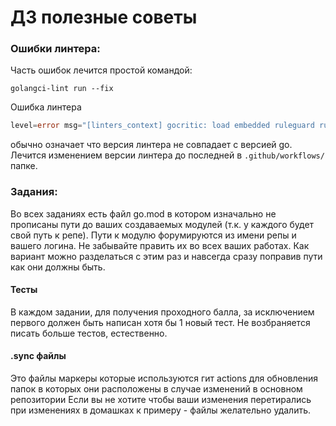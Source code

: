 # ДЗ полезные советы

### Ошибки линтера: 

Часть ошибок лечится простой командой: 

```
golangci-lint run --fix
```

Ошибка линтера 
```go
level=error msg="[linters_context] gocritic: load embedded ruleguard rules: rules/rules.go:13: can't load fmt: setting an explicit GOROOT can fix this problem."
```
обычно означает что версия линтера не совпадает с версией go. Лечится изменением версии линтера до последней в `.github/workflows/` папке. 

### Задания:

Во всех заданиях есть файл go.mod в котором изначально не прописаны пути до ваших создаваемых модулей
(т.к. у каждого будет свой путь к репе). Пути к модулю форумируются из имени репы и вашего логина. Не
забывайте править их во всех ваших работах. Как вариант можно разделаться с этим раз и навсегда 
сразу поправив пути как они должны быть. 


#### Тесты 
В каждом задании, для получения проходного балла, за исключением первого должен быть написан хотя бы 1 новый тест.
Не возбраняется писать больше тестов, естественно. 


#### .sync файлы
Это файлы маркеры которые используются гит actions для обновления папок в которых они расположены в случае изменений в основном репозитории
Если вы не хотите чтобы ваши изменения перетирались при изменениях в домашках к примеру - файлы желательно удалить. 

